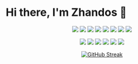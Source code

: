 # Hi there, I'm Zhandos 👋

<div align="center" id="logo-container">
<!-- JS stuff -->

<a src="https://developer.mozilla.org/en-US/docs/Web/JavaScript"><img class="logo" src="https://img.shields.io/badge/javascript-%23323330.svg?style=for-the-badge&logo=javascript&logoColor=%23F7DF1E"></a>
<img class="logo" src="https://img.shields.io/badge/html5-%23E34F26.svg?style=for-the-badge&logo=html5&logoColor=white">
<img class="logo" src="https://img.shields.io/badge/css3-%231572B6.svg?style=for-the-badge&logo=css3&logoColor=white">
<img class="logo" src="https://img.shields.io/badge/express.js-%23404d59.svg?style=for-the-badge&logo=express&logoColor=%2361DAFB">
<img class="logo" src="https://img.shields.io/badge/react-%2320232a.svg?style=for-the-badge&logo=react&logoColor=%2361DAFB">
<img class="logo" src="https://img.shields.io/badge/redux-%23593d88.svg?style=for-the-badge&logo=redux&logoColor=white">
<img class="logo" src="https://img.shields.io/badge/node.js-6DA55F?style=for-the-badge&logo=node.js&logoColor=white">
<img class="logo" src="https://img.shields.io/badge/Sequelize-52B0E7?style=for-the-badge&logo=Sequelize&logoColor=white">

<!-- DB stuff -->

<!-- <img class="logo" src="https://img.shields.io/badge/mysql-%2300f.svg?style=for-the-badge&logo=mysql&logoColor=white"> -->
<img class="logo" src="https://img.shields.io/badge/sqlite-%2307405e.svg?style=for-the-badge&logo=sqlite&logoColor=white">
<img class="logo" src="https://img.shields.io/badge/postgres-%23316192.svg?style=for-the-badge&logo=postgresql&logoColor=white">

<!-- Python stuff -->

<img class="logo" src="https://img.shields.io/badge/python-3670A0?style=for-the-badge&logo=python&logoColor=ffdd54">
<img class="logo" src="https://img.shields.io/badge/flask-%23000.svg?style=for-the-badge&logo=flask&logoColor=white">
<!-- <img class="logo" src="https://img.shields.io/badge/jinja-white.svg?style=for-the-badge&logo=jinja&logoColor=black"> -->

<!-- Misc stuff -->

<img class="logo" src="https://img.shields.io/badge/docker-%230db7ed.svg?style=for-the-badge&logo=docker&logoColor=white">
<img class="logo" src="https://img.shields.io/badge/github-%23121011.svg?style=for-the-badge&logo=github&logoColor=white">
<!-- <img class="logo" src="https://img.shields.io/badge/Ubuntu-E95420?style=for-the-badge&logo=ubuntu&logoColor=white"> -->
<!-- < img class="logo" src="https://img.shields.io/badge/git-%23F05033.svg?style=for-the-badge&logo=git&logoColor=white"> -->
</div>





<div align="center">
  
[![GitHub Streak](https://github-readme-streak-stats.herokuapp.com/?user=jandos0492&theme=dark&hide_border=true&border_radius=6)](https://git.io/streak-stats)
</div>


<!--
**cbkinase/cbkinase** is a ✨ _special_ ✨ repository because its `README.md` (this file) appears on your GitHub profile.

Here are some ideas to get you started:

- 🔭 I’m currently working on ...
- 🌱 I’m currently learning ...
- 👯 I’m looking to collaborate on ...
- 🤔 I’m looking for help with ...
- 💬 Ask me about ...
- 📫 How to reach me: ...
- 😄 Pronouns: ...
- ⚡ Fun fact: ...
-->
